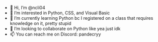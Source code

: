 - 👋 Hi, I’m @ncli04
- 👀 I’m interested in Python, CSS, and Visual Basic
- 🌱 I’m currently learning Python bc I registered on a class that requires knowledge on it, pretty stupid
- 💞️ I’m looking to collaborate on Python like yea just idk
- 📫 You can reach me on Discord: pandecryy

<!---
ncli04/ncli04 is a ✨ special ✨ repository because its `README.md` (this file) appears on your GitHub profile.
You can click the Preview link to take a look at your changes.
--->
